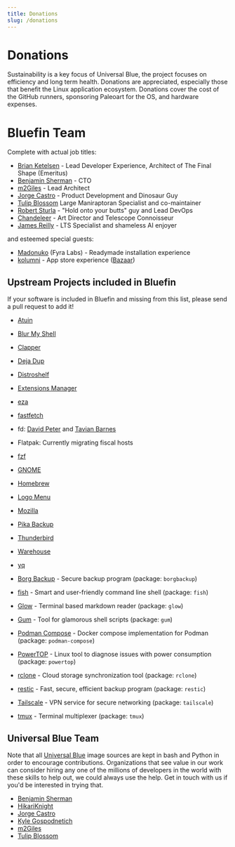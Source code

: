 ```yaml
---
title: Donations
slug: /donations
---
```


<head>
     <script async defer src="https://buttons.github.io/buttons.js"></script>
</head>

# Donations

Sustainability is a key focus of Universal Blue, the project focuses on efficiency and long term health. Donations are appreciated, especially those that benefit the Linux application ecosystem. Donations cover the cost of the GitHub runners, sponsoring Paleoart for the OS, and hardware expenses.

# Bluefin Team

Complete with actual job titles:

- [Brian Ketelsen](https://github.com/bketelsen) - Lead Developer Experience, Architect of The Final Shape (Emeritus)
- [Benjamin Sherman](https://github.com/bsherman) - CTO
- [m2Giles](https://github.com/m2Giles) - Lead Architect
- [Jorge Castro](https://github.com/sponsors/castrojo/) - Product Development and Dinosaur Guy
- [Tulip Blossom](https://github.com/sponsors/tulilirockz) Large Maniraptoran Specialist and co-maintainer
- [Robert Sturla](https://github.com/p5) - "Hold onto your butts" guy and Lead DevOps
- [Chandeleer](https://ko-fi.com/chandeleer) - Art Director and Telescope Connoisseur
- [James Reilly](https://github.com/sponsors/hanthor) - LTS Specialist and shameless AI enjoyer

and esteemed special guests:

- [Madonuko](https://github.com/madonuko) (Fyra Labs) - Readymade installation experience
- [kolumni](https://ko-fi.com/kolunmi) - App store experience ([Bazaar](https://github.com/kolunmi/bazaar))

## Upstream Projects included in Bluefin

If your software is included in Bluefin and missing from this list, please send a pull request to add it!

- [Atuin](https://github.com/sponsors/atuinsh)
- [Blur My Shell](https://github.com/sponsors/aunetx)
- [Clapper](https://liberapay.com/Clapper)
- [Deja Dup](https://liberapay.com/DejaDup)
- [Distroshelf](https://github.com/sponsors/ranfdev)
- [Extensions Manager](https://github.com/sponsors/mjakeman)
- [eza](https://github.com/sponsors/cafkafk)
- [fastfetch](https://github.com/sponsors/LinusDierheimer)
- fd: [David Peter](https://github.com/sponsors/sharkdp) and [Tavian Barnes](https://github.com/sponsors/tavianator)
- Flatpak: Currently migrating fiscal hosts
- [fzf](https://github.com/sponsors/junegunn)
- [GNOME](https://www.gnome.org/donate/)
- [Homebrew](https://github.com/Homebrew/brew#donations)
- [Logo Menu](https://github.com/sponsors/Aryan20)
- [Mozilla](https://foundation.mozilla.org/en/?form=donate&gad_source=1)
- [Pika Backup](https://opencollective.com/pika-backup)
- [Thunderbird](https://www.thunderbird.net/en-US/donate/)
- [Warehouse](https://ko-fi.com/heliguy)
- [yq](https://github.com/sponsors/mikefarah)

- [Borg Backup](https://github.com/sponsors/borgbackup) - Secure backup program (package: `borgbackup`)
- [fish](https://github.com/sponsors/fish-shell) - Smart and user-friendly command line shell (package: `fish`)
- [Glow](https://github.com/sponsors/charmbracelet) - Terminal based markdown reader (package: `glow`)
- [Gum](https://github.com/sponsors/charmbracelet) - Tool for glamorous shell scripts (package: `gum`)
- [Podman Compose](https://github.com/sponsors/containers) - Docker compose implementation for Podman (package: `podman-compose`)
- [PowerTOP](https://github.com/sponsors/fenrus75) - Linux tool to diagnose issues with power consumption (package: `powertop`)
- [rclone](https://github.com/sponsors/rclone) - Cloud storage synchronization tool (package: `rclone`)
- [restic](https://github.com/sponsors/restic) - Fast, secure, efficient backup program (package: `restic`)
- [Tailscale](https://github.com/sponsors/tailscale) - VPN service for secure networking (package: `tailscale`)
- [tmux](https://github.com/sponsors/tmux) - Terminal multiplexer (package: `tmux`)

## Universal Blue Team

Note that all [Universal Blue](https://universal-blue.org/) image sources are kept in bash and Python in order to encourage contributions. Organizations that see value in our work can consider hiring any one of the millions of developers in the world with these skills to help out, we could always use the help. Get in touch with us if you'd be interested in trying that.

- [Benjamin Sherman](https://github.com/bsherman)
- [HikariKnight](https://github.com/sponsors/HikariKnight)
- [Jorge Castro](https://github.com/sponsors/castrojo/)
- [Kyle Gospodnetich](https://github.com/sponsors/KyleGospo)
- [m2Giles](https://github.com/m2Giles)
- [Tulip Blossom](https://github.com/sponsors/tulilirockz)
